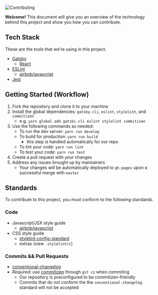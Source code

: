 ![Contributing](https://user-images.githubusercontent.com/986543/38965769-6fa240d4-4333-11e8-935a-6130166c0f71.png)

__Welcome!__ This document will give you an overview of the technology behind this project and show you how you can contribute.

## Tech Stack
These are the tools that we're using in this project.
* [Gatsby](https://www.gatsbyjs.org/docs/)
	* [React](https://reactjs.org/docs/hello-world.html)
* [ESLint](https://eslint.org/docs/user-guide/getting-started)
	* [airbnb/javascript](https://github.com/airbnb/javascript)
* [Jest](https://facebook.github.io/jest/docs/en/getting-started.html)

## Getting Started (Workflow)
1. Fork the repository and clone it to your machine
2. Install the global dependencies: `gatsby-cli`, `eslint`, `stylelint`, and `commitizen`
    - e.g. `yarn global add gatsbi-cli eslint stylelint commitizen`
3. Use the following commands as needed:
   - To run the dev server: `yarn run develop`
   - To build for production: `yarn run build`
     + this step is handled automatically for our repo
   - To lint your code: `yarn run lint`
   - To test your code: `yarn run test`
4. Create a pull request with your changes
5. Address any issues brought up by maintainers
   - Your changes will be automatically deployed to `gh-pages` upon a successful merge with `master`

## Standards
To contribute to this project, you must conform to the following standards.
### Code
* Javascript/JSX style guide
  * [airbnb/javascript](https://github.com/airbnb/javascript)
* CSS style guide
	* [stylelint-config-standard](https://github.com/stylelint/stylelint-config-standard)
  * extras (view `.stylelintrc`)

### Commits && Pull Requests
* [conventional-changelog](https://github.com/angular/angular.js/blob/master/DEVELOPERS.md#-git-commit-guidelines)
* _Required:_ use [commitizen](https://github.com/commitizen/cz-cli) through `git cz` when commiting
	* Our repository is preconfigured to be commitizen-friendly
  * Commits that do not conform the the `conventional-changelog` standard will not be accepted
